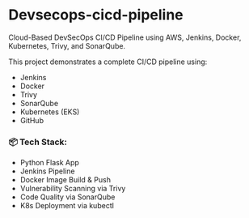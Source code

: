 # Devsecops-cicd-pipeline
Cloud-Based DevSecOps CI/CD Pipeline using AWS, Jenkins, Docker, Kubernetes, Trivy, and SonarQube.

This project demonstrates a complete CI/CD pipeline using:
- Jenkins
- Docker
- Trivy
- SonarQube
- Kubernetes (EKS)
- GitHub

### 📦 Tech Stack:
- Python Flask App
- Jenkins Pipeline
- Docker Image Build & Push
- Vulnerability Scanning via Trivy
- Code Quality via SonarQube
- K8s Deployment via kubectl
